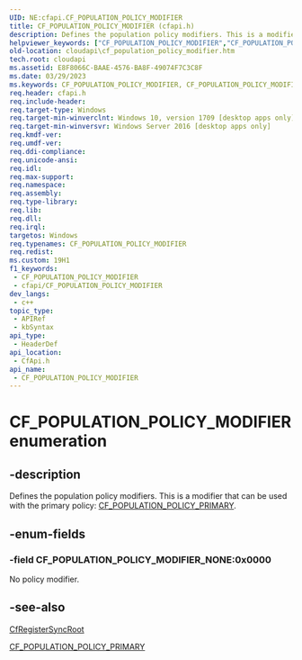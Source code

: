 ```yaml
---
UID: NE:cfapi.CF_POPULATION_POLICY_MODIFIER
title: CF_POPULATION_POLICY_MODIFIER (cfapi.h)
description: Defines the population policy modifiers. This is a modifier that can be used with the primary policy:\_CF_POPULATION_POLICY_PRIMARY.
helpviewer_keywords: ["CF_POPULATION_POLICY_MODIFIER","CF_POPULATION_POLICY_MODIFIER enumeration","CF_POPULATION_POLICY_MODIFIER_NONE","cfapi/CF_POPULATION_POLICY_MODIFIER","cfapi/CF_POPULATION_POLICY_MODIFIER_NONE","cloudApi.cf_population_policy_modifier"]
old-location: cloudapi\cf_population_policy_modifier.htm
tech.root: cloudapi
ms.assetid: E8F8066C-BAAE-4576-BA8F-49074F7C3C8F
ms.date: 03/29/2023
ms.keywords: CF_POPULATION_POLICY_MODIFIER, CF_POPULATION_POLICY_MODIFIER enumeration, CF_POPULATION_POLICY_MODIFIER_NONE, cfapi/CF_POPULATION_POLICY_MODIFIER, cfapi/CF_POPULATION_POLICY_MODIFIER_NONE, cloudApi.cf_population_policy_modifier
req.header: cfapi.h
req.include-header: 
req.target-type: Windows
req.target-min-winverclnt: Windows 10, version 1709 [desktop apps only]
req.target-min-winversvr: Windows Server 2016 [desktop apps only]
req.kmdf-ver: 
req.umdf-ver: 
req.ddi-compliance: 
req.unicode-ansi: 
req.idl: 
req.max-support: 
req.namespace: 
req.assembly: 
req.type-library: 
req.lib: 
req.dll: 
req.irql: 
targetos: Windows
req.typenames: CF_POPULATION_POLICY_MODIFIER
req.redist: 
ms.custom: 19H1
f1_keywords:
 - CF_POPULATION_POLICY_MODIFIER
 - cfapi/CF_POPULATION_POLICY_MODIFIER
dev_langs:
 - c++
topic_type:
 - APIRef
 - kbSyntax
api_type:
 - HeaderDef
api_location:
 - CfApi.h
api_name:
 - CF_POPULATION_POLICY_MODIFIER
---
```


# CF_POPULATION_POLICY_MODIFIER enumeration

## -description

Defines the population policy modifiers. This is a modifier that can be used with the primary policy: [CF_POPULATION_POLICY_PRIMARY](ne-cfapi-cf_population_policy_primary.md).

## -enum-fields

### -field CF_POPULATION_POLICY_MODIFIER_NONE:0x0000

No policy modifier.

## -see-also

[CfRegisterSyncRoot](nf-cfapi-cfregistersyncroot.md)

[CF_POPULATION_POLICY_PRIMARY](ne-cfapi-cf_population_policy_primary.md)
